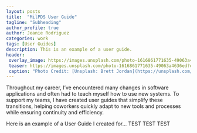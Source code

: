 ```yaml
---
layout: posts
title:  "MilPDS User Guide"
tagline: "Subheading"
author_profile: true
author: Jeanie Rodriguez 
categories: work
tags: [User Guides]
description: This is an example of a user guide. 
header:
 overlay_image: https://images.unsplash.com/photo-1616861771635-49063a4636ed?q=80&w=3174&auto=format&fit=crop&ixlib=rb-4.0.3&ixid=M3wxMjA3fDB8MHxwaG90by1wYWdlfHx8fGVufDB8fHx8fA%3D%3D
 teaser: https://images.unsplash.com/photo-1616861771635-49063a4636ed?q=80&w=3174&auto=format&fit=crop&ixlib=rb-4.0.3&ixid=M3wxMjA3fDB8MHxwaG90by1wYWdlfHx8fGVufDB8fHx8fA%3D%3D
 caption: "Photo Credit: [Unsplash: Brett Jordan](https://unsplash.com/@brett_jordan)"
---
```


Throughout my career, I’ve encountered many changes in software applications and often had to teach myself how to use new systems. To support my teams, I have created user guides that simplify these transitions, helping coworkers quickly adapt to new tools and processes while ensuring continuity and efficiency.

Here is an example of a User Guide I created for... TEST TEST TEST